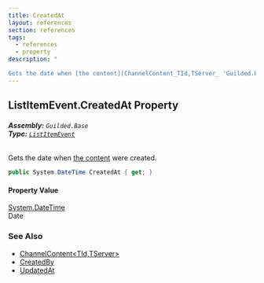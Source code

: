 ```yaml
---
title: CreatedAt
layout: references
section: references
tags:
  - references
  - property
description: "

Gets the date when [the content](ChannelContent_TId,TServer_ 'Guilded.Base.Content.ChannelContent<TId,TServer>') were created."
---
```


## ListItemEvent.CreatedAt Property
###### **Assembly:** `Guilded.Base`<br/>**Type:** [`ListItemEvent`](ListItemEvent 'Guilded.Base.Events.ListItemEvent')

Gets the date when [the content](ChannelContent_TId,TServer_ 'Guilded.Base.Content.ChannelContent<TId,TServer>') were created.

```csharp
public System.DateTime CreatedAt { get; }
```

#### Property Value
[System.DateTime](https://docs.microsoft.com/en-us/dotnet/api/System.DateTime 'System.DateTime')  
Date

### See Also
- [ChannelContent&lt;TId,TServer&gt;](ChannelContent_TId,TServer_ 'Guilded.Base.Content.ChannelContent<TId,TServer>')
- [CreatedBy](ChannelContent_TId,TServer_.CreatedBy 'Guilded.Base.Content.ChannelContent<TId,TServer>.CreatedBy')
- [UpdatedAt](IUpdatableContent.UpdatedAt 'Guilded.Base.Content.IUpdatableContent.UpdatedAt')